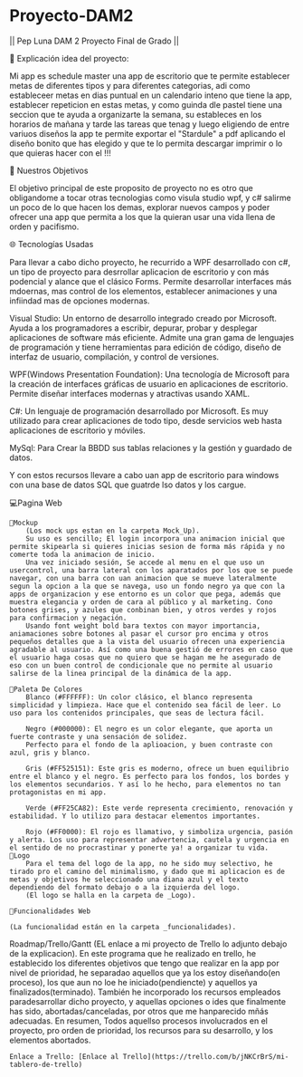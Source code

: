 # Proyecto-DAM2
|| Pep Luna DAM 2 Proyecto Final de Grado ||

📖 Explicación idea del proyecto:

Mi app es schedule master una app de escritorio que te permite establecer metas de diferentes tipos y para diferentes categorias, adi como estableceer metas en dias puntual en un calendario inteno que tiene la app, establecer repeticion en estas metas, y como guinda dle pastel tiene una seccion que te ayuda a organizarte la semana, su estableces en los horarios de mañana y tarde las tareas que tenag y luego eligiendo de entre variuos diseños la app te permite exportar el "Stardule" a pdf aplicando el diseño bonito que has elegido y que te lo permita descargar imprimir o lo que quieras hacer con el !!!

🎯 Nuestros Objetivos

El objetivo principal de este proposito de proyecto no es otro que obligandome a tocar otras tecnologias como visula studio wpf, y c# salirme un poco de lo que hacen los demas, explorar nuevos campos y poder ofrecer una app que permita a los que la quieran usar una vida llena de orden y pacifismo.

🌐 Tecnologías Usadas

Para llevar a cabo dicho proyecto, he recurrido a WPF desarrollado con c#, un tipo de proyecto para desrrollar aplicacion de escritorio y con más podencial y alance que el clásico Forms. Permite desarrollar interfaces más mdoernas, mas control de los elementos, establecer animaciones y una infiindad mas de opciones modernas.

Visual Studio: Un entorno de desarrollo integrado creado por Microsoft. Ayuda a los programadores a escribir, depurar, probar y desplegar aplicaciones de software más eficiente. Admite una gran gama de lenguajes de programación y tiene herramientas para edición de código, diseño de interfaz de usuario, compilación, y control de versiones.

WPF(Windows Presentation Foundation): Una tecnología de Microsoft para la creación de interfaces gráficas de usuario en aplicaciones de escritorio. Permite diseñar interfaces modernas y atractivas usando XAML.

C#: Un lenguaje de programación desarrollado por Microsoft. Es muy utilizado para crear aplicaciones de todo tipo, desde servicios web hasta aplicaciones de escritorio y móviles.

MySql: Para Crear la BBDD sus tablas relaciones y la gestión y guardado de datos.

Y con estos recursos llevare a cabo uan app de escritorio para windows con una base de datos SQL que guatrde lso datos y los cargue.

💻Pagina Web

    💭Mockup
        (Los mock ups estan en la carpeta Mock_Up).
        Su uso es sencillo; El login incorpora una animacion inicial que permite skipearla si quieres inicias sesion de forma más rápida y no comerte toda la animacion de inicio. 
        Una vez iniciado sesión, Se accede al menu en el que uso un usercontrol, una barra lateral con los aparatados por los que se puede navegar, con una barra con uan animacion que se mueve lateralmente segun la opcion a la que se navega, uso un fondo negro ya que con la apps de organizacion y ese entorno es un color que pega, además que muestra elegancia y orden de cara al público y al marketing. Cono botones grises, y azules que conbinan bien, y otros verdes y rojos para confirmacion y negación.
        Usando font weight bold bara textos con mayor importancia, aniamaciones sobre botones al pasar el cursor pro encima y otros pequeños detalles que a la vista del usuario ofrecen una experiencia agradable al usuario. Así como una buena gestió de errores en caso que el usuario haga cosas que no quiero que se hagan me he asegurado de eso con un buen control de condicionale que no permite al usuario salirse de la linea principal de la dinámica de la app.

    🎨Paleta De Colores
        Blanco (#FFFFFF): Un color clásico, el blanco representa simplicidad y limpieza. Hace que el contenido sea fácil de leer. Lo uso para los contenidos principales, que seas de lectura fácil.

        Negro (#000000): El negro es un color elegante, que aporta un fuerte contraste y una sensación de solidez.
        Perfecto para el fondo de la aplioacion, y buen contraste con azul, gris y blanco.

        Gris (#FF525151): Este gris es moderno, ofrece un buen equilibrio entre el blanco y el negro. Es perfecto para los fondos, los bordes y los elementos secundarios. Y así lo he hecho, para elementos no tan protagonistas en mi app.

        Verde (#FF25CA82): Este verde representa crecimiento, renovación y estabilidad. Y lo utilizo para destacar elementos importantes.

        Rojo (#FF0000): El rojo es llamativo, y simboliza urgencia, pasión y alerta. Los uso para representar advertencia, cautela y urgencia en el sentido de no procrastinar y ponerte ya! a organizar tu vida.
    👀Logo
        Para el tema del logo de la app, no he sido muy selectivo, he tirado pro el camino del minimalismo, y dado que mi aplicacion es de metas y objetivos he seleccionado una diana azul y el texto dependiendo del formato debajo o a la izquierda del logo.
        (El logo se halla en la carpeta de _Logo).

    🔗Funcionalidades Web

    (La funcionalidad están en la carpeta _funcionalidades).

Roadmap/Trello/Gantt
    (EL enlace a mi proyecto de Trello lo adjunto debajo de la explicacion).
    En este programa que he realizado en trello, he establecido los diferentes objetivos que tengo que realizar en la app por nivel de prioridad, he separadao aquellos que ya los estoy diseñando(en proceso), los que aun no loe he iniciado(pendiencte) y aquellos ya finalizados(terminado). 
    También he incorporado los recursos empleados paradesarrollar dicho proyecto, y aquellas opciones o ides que finalmente has sido, abortadas/canceladas, por otros que me hanparecido mñás adecuadas. En resumen, Todos aquellso procesos involucrados en el proyecto, pro orden de prioridad, los recursos para su desarrollo, y los elementos abortados.

    Enlace a Trello: [Enlace al Trello](https://trello.com/b/jNKCrBrS/mi-tablero-de-trello)